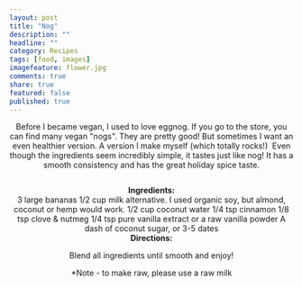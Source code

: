 ```yaml
---
layout: post
title: "Nog"
description: ""
headline: ""
category: Recipes
tags: [food, images]
imagefeature: flower.jpg
comments: true
share: true
featured: false
published: true
---
```


<ins datetime="2015-04-06T03:14:48+00:00"><p style="text-align: center;">Before I became vegan, I used to love eggnog. If you go to the store, you can find many vegan "nogs". They are pretty good! But sometimes I want an even healthier version. A version I make myself (which totally rocks!)  Even though the ingredients seem incredibly simple, it tastes just like nog! It has a smooth consistency and has the great holiday spice taste.</p>
<p style="text-align: center;"><img alt="" src="http://i1208.photobucket.com/albums/cc370/apegg23/nog_zps193ba763.png" /></p>

<center><strong>Ingredients:</strong></center><center>3 large bananas
1/2 cup milk alternative. I used organic soy, but almond, coconut or hemp would work.
1/2 cup coconut water
1/4 tsp cinnamon
1/8 tsp clove &amp; nutmeg
1/4 tsp pure vanilla extract or a raw vanilla powder
A dash of coconut sugar, or 3-5 dates

</center><center><strong>Directions:</strong></center>
<p style="text-align: center;">Blend all ingredients until smooth and enjoy!</p>
<p style="text-align: center;"></p>
<p style="text-align: center;">*Note - to make raw, please use a raw milk</p>